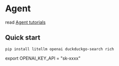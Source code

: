 # Agent

read [Agent tutorials](https://github.com/hongyingyue/LLM-agent-tutorials)

## Quick start
```shell
pip install litellm openai duckduckgo-search rich
```

export OPENAI_KEY_API = "sk-xxxx"
